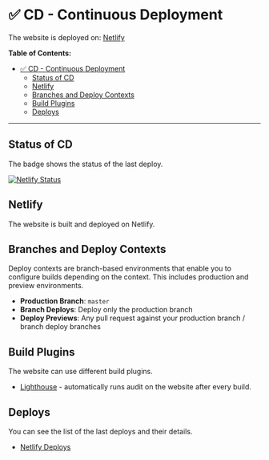 # ✅ CD - Continuous Deployment

The website is deployed on: [Netlify](https://www.netlify.com/)

**Table of Contents:**

- [✅ CD - Continuous Deployment](#-cd---continuous-deployment)
  - [Status of CD](#status-of-cd)
  - [Netlify](#netlify)
  - [Branches and Deploy Contexts](#branches-and-deploy-contexts)
  - [Build Plugins](#build-plugins)
  - [Deploys](#deploys)

---

## Status of CD

The badge shows the status of the last deploy.

[![Netlify Status](https://api.netlify.com/api/v1/badges/eb322254-0169-4941-9416-3806b0bd5be6/deploy-status)](https://app.netlify.com/sites/portfolio-website-krsiak-cz/deploys)

## Netlify

The website is built and deployed on Netlify.

## Branches and Deploy Contexts

Deploy contexts are branch-based environments that enable you to configure builds depending on the context. This includes production and preview environments.

- **Production Branch**: `master`
- **Branch Deploys**: Deploy only the production branch
- **Deploy Previews**: Any pull request against your production branch / branch deploy branches

## Build Plugins

The website can use different build plugins.

- [Lighthouse](https://developer.chrome.com/docs/lighthouse/overview) - automatically runs audit on the website after every build.

## Deploys

You can see the list of the last deploys and their details.

- [Netlify Deploys](https://app.netlify.com/sites/portfolio-website-krsiak-cz/deploys)
